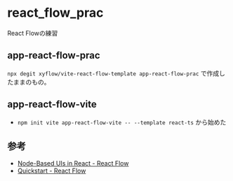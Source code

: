 # react_flow_prac
React Flowの練習

## app-react-flow-prac
`npx degit xyflow/vite-react-flow-template app-react-flow-prac` で作成したままのもの。

## app-react-flow-vite
- `npm init vite app-react-flow-vite -- --template react-ts` から始めた


## 参考
- [Node-Based UIs in React - React Flow](https://reactflow.dev/)
- [Quickstart - React Flow](https://reactflow.dev/learn)

